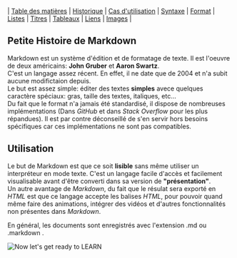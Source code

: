 
| [Table des matières](tableMatieres.md) | [Historique](page1.md#PetiteHistoiredeMarkdown) | [Cas d'utilisation]( page1.md#Utilisation) | [Syntaxe](page2.md) | [Format](page2.md#Format) | [Listes](page2.md#Listes) | [Titres](page3.md#Titres) | [Tableaux](page3.md#Tableaux) | [Liens](page4.md#Liens) | [Images](page4.md#Images) |



<!-- page1 -->
Petite Histoire de Markdown
---------------------------


Markdown est un système d'édition et de formatage de texte. Il est l'oeuvre de deux américains: **John Gruber** et **Aaron Swartz**.  
C'est un langage assez récent. En effet, il ne date que de 2004 et n'a subit aucune modifictaion depuis.  
Le but est assez simple: éditer des textes **simples** avece quelques caractère spéciaux: gras, taille des textes, italiques, etc...  
Du fait que le format n'a jamais été standardisé, il dispose de nombreuses implémentations (Dans *GitHub* et dans *Stack Overflow* pour les plus répandues). Il est par contre déconseillé de s'en servir hors besoins spécifiques car ces implémentations ne sont pas compatibles.

Utilisation
-----------
Le but de Markdown est que ce soit **lisible** sans même utiliser un interpréteur en mode texte.
C'est un langage facile d'accès et facilement visualisable avant d'être converti dans sa version de **"présentation"**.   
Un autre avantage de *Markdown*, du fait que le résulat sera exporté en *HTML* est que ce langage accepte les balises *HTML*, pour pouvoir quand même faire des animations, intégrer des vidéos et d'autres fonctionnalités non présentes dans *Markdown*.


En général, les documents sont enregistrés avec l'extension .md ou .markdown .

![Now let's get ready to LEARN](https://memegenerator.net/img/instances/53358119/now-lets-get-ready-to-learn.jpg)

